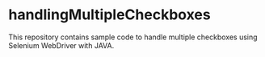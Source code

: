 # handlingMultipleCheckboxes
This repository contains sample code to handle multiple checkboxes using Selenium WebDriver with JAVA.
